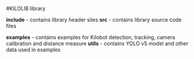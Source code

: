 #KILOLIB library

**include** - contains library header siles
**src** - contains library source code files

**examples** - contains examples for Kilobot detection, tracking, camera calibration and distance measure
**utils** - contains YOLO v5 model and other data used in examples